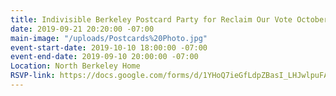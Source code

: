 ```yaml
---
title: Indivisible Berkeley Postcard Party for Reclaim Our Vote October 10
date: 2019-09-21 20:20:00 -07:00
main-image: "/uploads/Postcards%20Photo.jpg"
event-start-date: 2019-10-10 18:00:00 -07:00
event-end-date: 2019-09-10 20:00:00 -07:00
Location: North Berkeley Home
RSVP-link: https://docs.google.com/forms/d/1YHoQ7ieGfLdpZBasI_LHJwlpuFAshI5WzfNYqHKFiGI/edit
---
```


